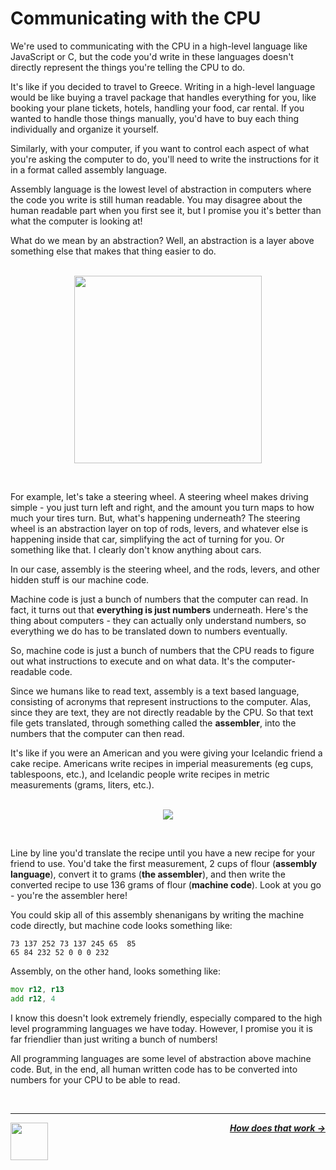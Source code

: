 # Communicating with the CPU

We're used to communicating with the CPU in a high-level language like JavaScript or C, but the code you'd write in these languages doesn't directly represent the things you're telling the CPU to do.

It's like if you decided to travel to Greece. Writing in a high-level language would be like buying a travel package that handles everything for you, like booking your plane tickets, hotels, handling your food, car rental. If you wanted to handle those things manually, you'd have to buy each thing individually and organize it yourself.

Similarly, with your computer, if you want to control each aspect of what you're asking the computer to do, you'll need to write the instructions for it in a format called assembly language.

Assembly language is the lowest level of abstraction in computers where the code you write is still human readable. You may disagree about the human readable part when you first see it, but I promise you it's better than what the computer is looking at!

What do we mean by an abstraction? Well, an abstraction is a layer above something else that makes that thing easier to do.

<p align="center">
  <br />
  <img height="300" src="https://cloud-lrwvwyim3-hack-club-bot.vercel.app/0wheel.png">
</p>
<br />

For example, let's take a steering wheel. A steering wheel makes driving simple - you just turn left and right, and the amount you turn maps to how much your tires turn. But, what's happening underneath? The steering wheel is an abstraction layer on top of rods, levers, and whatever else is happening inside that car, simplifying the act of turning for you. Or something like that. I clearly don't know anything about cars.

In our case, assembly is the steering wheel, and the rods, levers, and other hidden stuff is our machine code.

Machine code is just a bunch of numbers that the computer can read. In fact, it turns out that **everything is just numbers** underneath. Here's the thing about computers - they can actually only understand numbers, so everything we do has to be translated down to numbers eventually.

So, machine code is just a bunch of numbers that the CPU reads to figure out what instructions to execute and on what data. It's the computer-readable code.

Since we humans like to read text, assembly is a text based language, consisting of acronyms that represent instructions to the computer. Alas, since they are text, they are not directly readable by the CPU. So that text file gets translated, through something called the **assembler**, into the numbers that the computer can then read.

It's like if you were an American and you were giving your Icelandic friend a cake recipe. Americans write recipes in imperial measurements (eg cups, tablespoons, etc.), and Icelandic people write recipes in metric measurements (grams, liters, etc.).

<p align="center">
  <br />
  <img src="https://cloud-r72u23edw-hack-club-bot.vercel.app/0recipe-resized.png">
</p>
<br />

Line by line you'd translate the recipe until you have a new recipe for your friend to use. You'd take the first measurement, 2 cups of flour (**assembly language**), convert it to grams (**the assembler**), and then write the converted recipe to use 136 grams of flour (**machine code**). Look at you go - you're the assembler here!

You could skip all of this assembly shenanigans by writing the machine code directly, but machine code looks something like:

```
73 137 252 73 137 245 65  85
65 84 232 52 0 0 0 232
```

Assembly, on the other hand, looks something like:

```asm
mov r12, r13
add r12, 4
```

I know this doesn't look extremely friendly, especially compared to the high level programming languages we have today. However, I promise you it is far friendlier than just writing a bunch of numbers!

All programming languages are some level of abstraction above machine code. But, in the end, all human written code has to be converted into numbers for your CPU to be able to read.

<br />

---

<a href="/guide/cpu/cpu.md">
  <picture>
    <source media="(prefers-color-scheme: dark)" srcset="https://cloud-5aq8uo1rv-hack-club-bot.vercel.app/0backd.png">
    <img align="left" width="60" src="https://cloud-5v3nvbscw-hack-club-bot.vercel.app/0backl.png" />
  </picture>
</a>

<p align="right">
  <em>
    <b>
      <a href="/guide/cpu/instruction-cycle.md">
        How does that work →
      </a>
    </b>
  </em>
</p>
